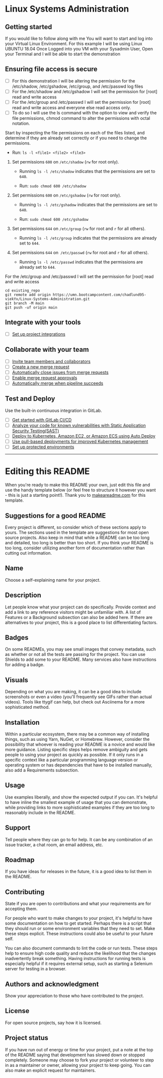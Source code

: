 # Linux Systems Administration



## Getting started
If you would like to follow along with me
You will want to start and log into your Virtual Linux Environment. For this example I will be using Linux UBUNTU 18.04
Once Logged into you VM with your Sysadmin User, Open your Terminal and I will be able to start the demonstration

## Ensuring file access is secure
- [ ] For this demonstration I will be altering the permission for the /etc/shadow, /etc/gshadow, /etc/group, and /etc/passwd log files
- [ ] For the /etc/shadow and /etc/gshadow I will set the permission for [root] read and write access
- [ ] For the /etc/group and /etc/passwd I will set the permission for [root] read and write access and everyone else read access only.
- [ ] To do so I will use the ls command with the  option to view and verify the file permissions, chmod command to alter the permissions with octal notation.

Start by inspecting the file permissions on each of the files listed, and determine if they are already set correctly or if you need to change the permissions.

  - Run: `ls -l <file1> <file2> <file3>`

1. Set permissions `600` on `/etc/shadow` (`rw` for root only).

   - Running `ls -l /etc/shadow` indicates that the permissions are set to `640`. 

   - Run: `sudo chmod 600 /etc/shadow`

2. Set permissions `600` on `/etc/gshadow` (`rw` for root only).

   - Running `ls -l /etc/gshadow` indicates that the permissions are set to `640`.

   - Run: `sudo chmod 600 /etc/gshadow`

3. Set permissions `644` on `/etc/group` (`rw` for root and `r` for all others).

   - Running `ls -l /etc/group` indicates that the permissions are already set to `644`.

4. Set permissions `644` on` /etc/passwd` (`rw` for root and `r` for all others).

   - Running `ls -l /etc/passwd` indicates that the permissions are already set to `644`.
  
For the /etc/group and /etc/passwd I will set the permission for [root] read and write access

```
cd existing_repo
git remote add origin https://umn.bootcampcontent.com/chadlund95-viekYx/Linux-Systems-Administration.git
git branch -M main
git push -uf origin main
```

## Integrate with your tools

- [ ] [Set up project integrations](https://umn.bootcampcontent.com/chadlund95-viekYx/Linux-Systems-Administration/-/settings/integrations)

## Collaborate with your team

- [ ] [Invite team members and collaborators](https://docs.gitlab.com/ee/user/project/members/)
- [ ] [Create a new merge request](https://docs.gitlab.com/ee/user/project/merge_requests/creating_merge_requests.html)
- [ ] [Automatically close issues from merge requests](https://docs.gitlab.com/ee/user/project/issues/managing_issues.html#closing-issues-automatically)
- [ ] [Enable merge request approvals](https://docs.gitlab.com/ee/user/project/merge_requests/approvals/)
- [ ] [Automatically merge when pipeline succeeds](https://docs.gitlab.com/ee/user/project/merge_requests/merge_when_pipeline_succeeds.html)

## Test and Deploy

Use the built-in continuous integration in GitLab.

- [ ] [Get started with GitLab CI/CD](https://docs.gitlab.com/ee/ci/quick_start/index.html)
- [ ] [Analyze your code for known vulnerabilities with Static Application Security Testing(SAST)](https://docs.gitlab.com/ee/user/application_security/sast/)
- [ ] [Deploy to Kubernetes, Amazon EC2, or Amazon ECS using Auto Deploy](https://docs.gitlab.com/ee/topics/autodevops/requirements.html)
- [ ] [Use pull-based deployments for improved Kubernetes management](https://docs.gitlab.com/ee/user/clusters/agent/)
- [ ] [Set up protected environments](https://docs.gitlab.com/ee/ci/environments/protected_environments.html)

***

# Editing this README

When you're ready to make this README your own, just edit this file and use the handy template below (or feel free to structure it however you want - this is just a starting point!). Thank you to [makeareadme.com](https://www.makeareadme.com/) for this template.

## Suggestions for a good README
Every project is different, so consider which of these sections apply to yours. The sections used in the template are suggestions for most open source projects. Also keep in mind that while a README can be too long and detailed, too long is better than too short. If you think your README is too long, consider utilizing another form of documentation rather than cutting out information.

## Name
Choose a self-explaining name for your project.

## Description
Let people know what your project can do specifically. Provide context and add a link to any reference visitors might be unfamiliar with. A list of Features or a Background subsection can also be added here. If there are alternatives to your project, this is a good place to list differentiating factors.

## Badges
On some READMEs, you may see small images that convey metadata, such as whether or not all the tests are passing for the project. You can use Shields to add some to your README. Many services also have instructions for adding a badge.

## Visuals
Depending on what you are making, it can be a good idea to include screenshots or even a video (you'll frequently see GIFs rather than actual videos). Tools like ttygif can help, but check out Asciinema for a more sophisticated method.

## Installation
Within a particular ecosystem, there may be a common way of installing things, such as using Yarn, NuGet, or Homebrew. However, consider the possibility that whoever is reading your README is a novice and would like more guidance. Listing specific steps helps remove ambiguity and gets people to using your project as quickly as possible. If it only runs in a specific context like a particular programming language version or operating system or has dependencies that have to be installed manually, also add a Requirements subsection.

## Usage
Use examples liberally, and show the expected output if you can. It's helpful to have inline the smallest example of usage that you can demonstrate, while providing links to more sophisticated examples if they are too long to reasonably include in the README.

## Support
Tell people where they can go to for help. It can be any combination of an issue tracker, a chat room, an email address, etc.

## Roadmap
If you have ideas for releases in the future, it is a good idea to list them in the README.

## Contributing
State if you are open to contributions and what your requirements are for accepting them.

For people who want to make changes to your project, it's helpful to have some documentation on how to get started. Perhaps there is a script that they should run or some environment variables that they need to set. Make these steps explicit. These instructions could also be useful to your future self.

You can also document commands to lint the code or run tests. These steps help to ensure high code quality and reduce the likelihood that the changes inadvertently break something. Having instructions for running tests is especially helpful if it requires external setup, such as starting a Selenium server for testing in a browser.

## Authors and acknowledgment
Show your appreciation to those who have contributed to the project.

## License
For open source projects, say how it is licensed.

## Project status
If you have run out of energy or time for your project, put a note at the top of the README saying that development has slowed down or stopped completely. Someone may choose to fork your project or volunteer to step in as a maintainer or owner, allowing your project to keep going. You can also make an explicit request for maintainers.
